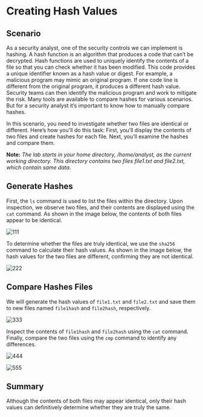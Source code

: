 # Creating Hash Values

## Scenario
As a security analyst, one of the security controls we can implement is hashing. A hash function is an algorithm that produces a code that can’t be decrypted. Hash functions are used to uniquely identify the contents of a file so that you can check whether it has been modified. This code provides a unique identifier known as a hash value or digest. For example, a malicious program may mimic an original program. If one code line is different from the original program, it produces a different hash value. Security teams can then identify the malicious program and work to mitigate the risk. Many tools are available to compare hashes for various scenarios. But for a security analyst it’s important to know how to manually compare hashes.

In this scenario, you need to investigate whether two files are identical or different. Here’s how you'll do this task: First, you’ll display the contents of two files and create hashes for each file. Next, you’ll examine the hashes and compare them.

**Note:** *The lab starts in your home directory, /home/analyst, as the current working directory. This directory contains two files file1.txt and file2.txt, which contain same data.*

## Generate Hashes
First, the `ls` command is used to list the files within the directory. Upon inspection, we observe two files, and their contents are displayed using the `cat` command. As shown in the image below, the contents of both files appear to be identical.

![111](https://github.com/user-attachments/assets/da193047-6b03-4972-a55a-d08b580af7d5)

To determine whether the files are truly identical, we use the `sha256` command to calculate their hash values. As shown in the image below, the hash values for the two files are different, confirming they are not identical.

![222](https://github.com/user-attachments/assets/918ae4ae-7431-4afd-bac8-b4bd78af3d7d)

## Compare Hashes Files
We will generate the hash values of `file1.txt` and `file2.txt` and save them to new files named `file1hash` and `file2hash`, respectively.

![333](https://github.com/user-attachments/assets/a27cab9e-1703-4979-ae58-87d70ea3e996)

Inspect the contents of `file1hash` and `file2hash` using the `cat` command. Finally, compare the two files using the `cmp` command to identify any differences.

![444](https://github.com/user-attachments/assets/b1acb81e-49c9-4dbd-bf3d-ee5e9692d12d)

![555](https://github.com/user-attachments/assets/684a3e9e-5760-4c84-a49b-f67817b98864)

## Summary
Although the contents of both files may appear identical, only their hash values can definitively determine whether they are truly the same.

